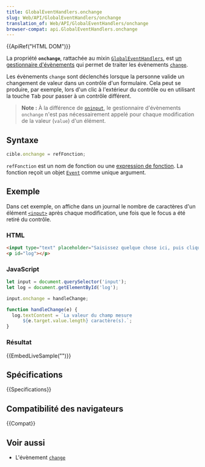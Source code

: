 ```yaml
---
title: GlobalEventHandlers.onchange
slug: Web/API/GlobalEventHandlers/onchange
translation_of: Web/API/GlobalEventHandlers/onchange
browser-compat: api.GlobalEventHandlers.onchange
---
```

{{ApiRef("HTML DOM")}}

La propriété **`onchange`**, rattachée au mixin [`GlobalEventHandlers`](/fr/docs/Web/API/GlobalEventHandlers), est [un gestionnaire d'évènements](/fr/docs/Web/Events/Event_handlers) qui permet de traiter les évènements [`change`](/fr/docs/Web/API/HTMLElement/change_event).

Les évènements `change` sont déclenchés lorsque la personne valide un changement de valeur dans un contrôle d'un formulaire. Cela peut se produire, par exemple, lors d'un clic à l'extérieur du contrôle ou en utilisant la touche <kbd>Tab</kbd> pour passer à un contrôle différent.

> **Note :** À la différence de [`oninput`](/fr/docs/Web/API/GlobalEventHandlers/oninput), le gestionnaire d'évènements `onchange` n'est pas nécessairement appelé pour chaque modification de la valeur (`value`) d'un élément.

## Syntaxe

```js
cible.onchange = refFonction;
```

`refFonction` est un nom de fonction ou une [expression de fonction](/fr/docs/Web/JavaScript/Reference/Operators/function). La fonction reçoit un objet [`Event`](/fr/docs/Web/API/Event) comme unique argument.

## Exemple

Dans cet exemple, on affiche dans un journal le nombre de caractères d'un élément [`<input>`](/fr/docs/Web/HTML/Element/Input) après chaque modification, une fois que le focus a été retiré du contrôle.

### HTML

```html
<input type="text" placeholder="Saisissez quelque chose ici, puis cliquez en dehors du champ." size="50">
<p id="log"></p>
```

### JavaScript

```js
let input = document.querySelector('input');
let log = document.getElementById('log');

input.onchange = handleChange;

function handleChange(e) {
  log.textContent = `La valeur du champ mesure 
      ${e.target.value.length} caractère(s).`;
}
```

### Résultat

{{EmbedLiveSample("")}}

## Spécifications

{{Specifications}}

## Compatibilité des navigateurs

{{Compat}}

## Voir aussi

- L'évènement [`change`](/fr/docs/Web/API/HTMLElement/change_event)
